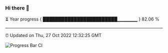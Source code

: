 ### Hi there 👋

⏳ Year progress { ████████████████████████▁▁▁▁▁▁ } 82.06 %

---

⏰ Updated on Thu, 27 Oct 2022 12:32:25 GMT

![Progress Bar CI](https://github.com/liununu/liununu/workflows/Progress%20Bar%20CI/badge.svg)
